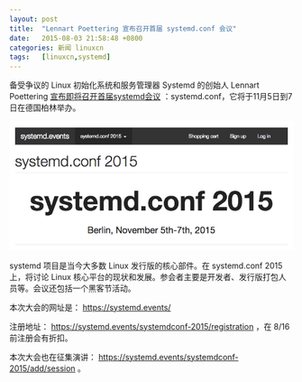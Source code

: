 ```yaml
---
layout: post
title:	"Lennart Poettering 宣布召开首届 systemd.conf 会议"
date:	2015-08-03 21:58:48 +0800 
categories:	新闻 linuxcn 
tags:	[linuxcn,systemd]
---
```



备受争议的 Linux 初始化系统和服务管理器 Systemd 的创始人 Lennart Poettering [宣布即将召开首届systemd会议](http://lists.freedesktop.org/archives/systemd-devel/2015-July/033761.html) ：systemd.conf，它将于11月5日到7日在德国柏林举办。


![](/Asserts/Images/album/201508/03/215726d5ujz6djnpkbgub3.png)


systemd 项目是当今大多数 Linux 发行版的核心部件。在 systemd.conf 2015 上，将讨论 Linux 核心平台的现状和发展。参会者主要是开发者、发行版打包人员等。会议还包括一个黑客节活动。


本次大会的网址是： <https://systemd.events/> 


注册地址： <https://systemd.events/systemdconf-2015/registration> ，在 8/16 前注册会有折扣。


本次大会也在征集演讲： <https://systemd.events/systemdconf-2015/add/session> 。

